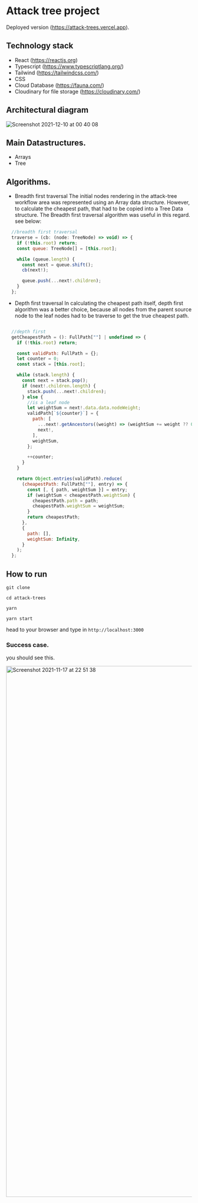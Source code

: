 # Attack tree project

Deployed version (https://attack-trees.vercel.app).

## Technology stack
- React (https://reactjs.org)
- Typescript (https://www.typescriptlang.org/)
- Tailwind (https://tailwindcss.com/)
- CSS 
- Cloud Database (https://fauna.com/)
- Cloudinary for file storage (https://cloudinary.com/)

## Architectural diagram
![Screenshot 2021-12-10 at 00 40 08](https://user-images.githubusercontent.com/23234383/145492717-03d4f5e2-8cfe-46e7-bb42-427629ecbc1b.png)

## Main Datastructures.
- Arrays
- Tree

## Algorithms. 
- Breadth first traversal
The initial nodes rendering in the attack-tree workflow area was represented using an Array data structure. However, to calculate the cheapest path, that had to be copied into a Tree Data structure. The Breadth first traversal algorithm was useful in this regard. see below: 

```javascript 
  //breadth first traversal
  traverse = (cb: (node: TreeNode) => void) => {
    if (!this.root) return;
    const queue: TreeNode[] = [this.root];

    while (queue.length) {
      const next = queue.shift();
      cb(next!);

      queue.push(...next!.children);
    }
  };

```
- Depth first traversal
In calculating the cheapest path itself, depth first algorithm was a better choice, because all nodes from the parent source node to the leaf nodes had to be traverse to get the true cheapest path. 

```javascript

  //depth first
  getCheapestPath = (): FullPath[""] | undefined => {
    if (!this.root) return;

    const validPath: FullPath = {};
    let counter = 0;
    const stack = [this.root];

    while (stack.length) {
      const next = stack.pop();
      if (next!.children.length) {
        stack.push(...next!.children);
      } else {
        //is a leaf node
        let weightSum = next!.data.data.nodeWeight;
        validPath[`${counter}`] = {
          path: [
            ...next!.getAncestors((weight) => (weightSum += weight ?? 0)),
            next!,
          ],
          weightSum,
        };

        ++counter;
      }
    }

    return Object.entries(validPath).reduce(
      (cheapestPath: FullPath[""], entry) => {
        const [, { path, weightSum }] = entry;
        if (weightSum < cheapestPath.weightSum) {
          cheapestPath.path = path;
          cheapestPath.weightSum = weightSum;
        }
        return cheapestPath;
      },
      {
        path: [],
        weightSum: Infinity,
      }
    );
  };
```

## How to run

```
git clone

cd attack-trees

yarn 

yarn start

```

head to your browser and type in `http://localhost:3000`

### Success case. 
you should see this. 

<img width="1438" alt="Screenshot 2021-11-17 at 22 51 38" src="https://user-images.githubusercontent.com/23234383/142288291-4d27a63a-e8fd-4989-868f-b64591de3372.png">


